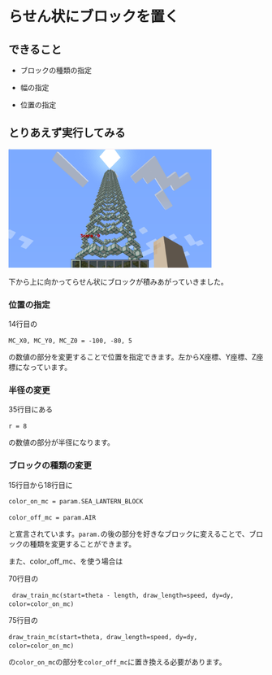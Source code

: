 # らせん状にブロックを置く

## できること

- ブロックの種類の指定

- 幅の指定

- 位置の指定

## とりあえず実行してみる

[<img src="./images/rasen_start.png" width="400">](./images/rasen_start.png.png)   

下から上に向かってらせん状にブロックが積みあがっていきました。


### 位置の指定

14行目の

`MC_X0, MC_Y0, MC_Z0 = -100, -80, 5`

の数値の部分を変更することで位置を指定できます。左からX座標、Y座標、Z座標になっています。

### 半径の変更

35行目にある

`r = 8`

の数値の部分が半径になります。


### ブロックの種類の変更

15行目から18行目に

```
color_on_mc = param.SEA_LANTERN_BLOCK

color_off_mc = param.AIR
```

と宣言されています。`param.`の後の部分を好きなブロックに変えることで、ブロックの種類を変更することができます。

また、color_off_mc、を使う場合は

70行目の

` draw_train_mc(start=theta - length, draw_length=speed, dy=dy, color=color_on_mc)`

75行目の

`draw_train_mc(start=theta, draw_length=speed, dy=dy, color=color_on_mc)`

の`color_on_mc`の部分を`color_off_mc`に置き換える必要があります。


